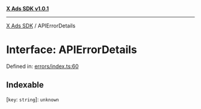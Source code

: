 [**X Ads SDK v1.0.1**](../README.md)

***

[X Ads SDK](../globals.md) / APIErrorDetails

# Interface: APIErrorDetails

Defined in: [errors/index.ts:60](https://github.com/kage1020/x-ads-sdk/blob/main/src/errors/index.ts#L60)

## Indexable

\[`key`: `string`\]: `unknown`
